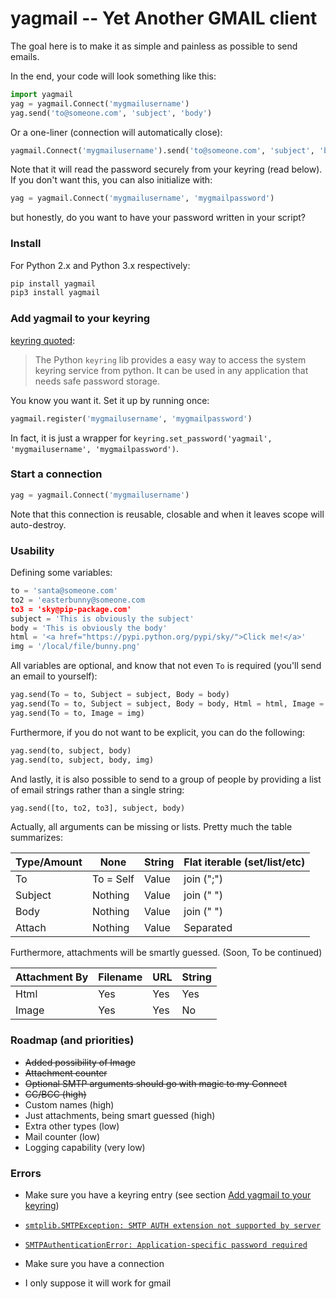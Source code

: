 # yagmail -- Yet Another GMAIL client

The goal here is to make it as simple and painless as possible to send emails.

In the end, your code will look something like this:

```python
import yagmail
yag = yagmail.Connect('mygmailusername')
yag.send('to@someone.com', 'subject', 'body')
```

Or a one-liner (connection will automatically close):
```python
yagmail.Connect('mygmailusername').send('to@someone.com', 'subject', 'body')
```

Note that it will read the password securely from your keyring (read below). If you don't want this, you can also initialize with:

```python
yag = yagmail.Connect('mygmailusername', 'mygmailpassword')
```

but honestly, do you want to have your password written in your script?

### Install

For Python 2.x and Python 3.x respectively:

```python
pip install yagmail
pip3 install yagmail
```

### Add yagmail to your keyring

[keyring quoted](https://pypi.python.org/pypi/keyring#what-is-python-keyring-lib):
> The Python `keyring` lib provides a easy way to access the system keyring service from python. It can be used in any application that needs safe password storage. 

You know you want it. Set it up by running once:

```python
yagmail.register('mygmailusername', 'mygmailpassword')
```

In fact, it is just a wrapper for `keyring.set_password('yagmail', 'mygmailusername', 'mygmailpassword')`.

### Start a connection

```python
yag = yagmail.Connect('mygmailusername')
```

Note that this connection is reusable, closable and when it leaves scope will auto-destroy.

### Usability 

Defining some variables:

```python
to = 'santa@someone.com'
to2 = 'easterbunny@someone.com
to3 = 'sky@pip-package.com'
subject = 'This is obviously the subject'
body = 'This is obviously the body'
html = '<a href="https://pypi.python.org/pypi/sky/">Click me!</a>'
img = '/local/file/bunny.png'
```

All variables are optional, and know that not even `To` is required (you'll send an email to yourself):

```python
yag.send(To = to, Subject = subject, Body = body)
yag.send(To = to, Subject = subject, Body = body, Html = html, Image = img)
yag.send(To = to, Image = img)
```

Furthermore, if you do not want to be explicit, you can do the following:

```python
yag.send(to, subject, body)
yag.send(to, subject, body, img)
```

And lastly, it is also possible to send to a group of people by providing a list of email strings rather than a single string:

```python
yag.send([to, to2, to3], subject, body)
```

Actually, all arguments can be missing or lists. Pretty much the table summarizes:

Type/Amount   |None|String|Flat iterable (set/list/etc)
---|---|---|---
To|To = Self|Value|join (";")
Subject|Nothing|Value|join (" ")
Body|Nothing|Value|join (" ")
Attach|Nothing|Value|Separated

Furthermore, attachments will be smartly guessed. (Soon, To be continued)

Attachment By|Filename|URL|String
---|---|---|---
Html|Yes|Yes|Yes
Image|Yes|Yes|No

### Roadmap (and priorities)

- ~~Added possibility of Image~~
- ~~Attachment counter~~
- ~~Optional SMTP arguments should go with magic to my Connect~~
- ~~CC/BCC (high)~~
- Custom names (high)
- Just attachments, being smart guessed (high)
- Extra other types (low)
- Mail counter (low)
- Logging capability (very low)

### Errors

- Make sure you have a keyring entry (see section [Add yagmail to your keyring](add-yagmail-to-your-keyring))

- [`smtplib.SMTPException: SMTP AUTH extension not supported by server`](http://stackoverflow.com/questions/10147455/trying-to-send-email-gmail-as-mail-provider-using-python)

- [`SMTPAuthenticationError: Application-specific password required`](https://support.google.com/accounts/answer/185833)

- Make sure you have a connection

- I only suppose it will work for gmail
